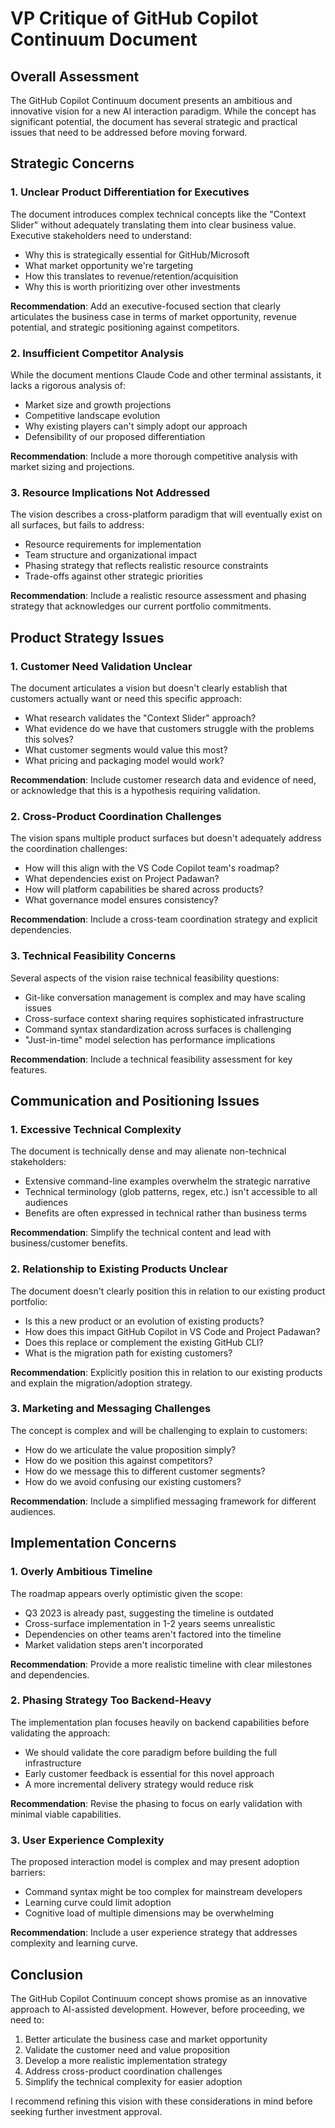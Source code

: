 # VP Critique of GitHub Copilot Continuum Document

## Overall Assessment

The GitHub Copilot Continuum document presents an ambitious and innovative vision for a new AI interaction paradigm. While the concept has significant potential, the document has several strategic and practical issues that need to be addressed before moving forward.

## Strategic Concerns

### 1. Unclear Product Differentiation for Executives

The document introduces complex technical concepts like the "Context Slider" without adequately translating them into clear business value. Executive stakeholders need to understand:
- Why this is strategically essential for GitHub/Microsoft
- What market opportunity we're targeting
- How this translates to revenue/retention/acquisition
- Why this is worth prioritizing over other investments

**Recommendation**: Add an executive-focused section that clearly articulates the business case in terms of market opportunity, revenue potential, and strategic positioning against competitors.

### 2. Insufficient Competitor Analysis

While the document mentions Claude Code and other terminal assistants, it lacks a rigorous analysis of:
- Market size and growth projections
- Competitive landscape evolution
- Why existing players can't simply adopt our approach
- Defensibility of our proposed differentiation

**Recommendation**: Include a more thorough competitive analysis with market sizing and projections.

### 3. Resource Implications Not Addressed

The vision describes a cross-platform paradigm that will eventually exist on all surfaces, but fails to address:
- Resource requirements for implementation
- Team structure and organizational impact
- Phasing strategy that reflects realistic resource constraints
- Trade-offs against other strategic priorities

**Recommendation**: Include a realistic resource assessment and phasing strategy that acknowledges our current portfolio commitments.

## Product Strategy Issues

### 1. Customer Need Validation Unclear

The document articulates a vision but doesn't clearly establish that customers actually want or need this specific approach:
- What research validates the "Context Slider" approach?
- What evidence do we have that customers struggle with the problems this solves?
- What customer segments would value this most?
- What pricing and packaging model would work?

**Recommendation**: Include customer research data and evidence of need, or acknowledge that this is a hypothesis requiring validation.

### 2. Cross-Product Coordination Challenges

The vision spans multiple product surfaces but doesn't adequately address the coordination challenges:
- How will this align with the VS Code Copilot team's roadmap?
- What dependencies exist on Project Padawan?
- How will platform capabilities be shared across products?
- What governance model ensures consistency?

**Recommendation**: Include a cross-team coordination strategy and explicit dependencies.

### 3. Technical Feasibility Concerns

Several aspects of the vision raise technical feasibility questions:
- Git-like conversation management is complex and may have scaling issues
- Cross-surface context sharing requires sophisticated infrastructure
- Command syntax standardization across surfaces is challenging
- "Just-in-time" model selection has performance implications

**Recommendation**: Include a technical feasibility assessment for key features.

## Communication and Positioning Issues

### 1. Excessive Technical Complexity

The document is technically dense and may alienate non-technical stakeholders:
- Extensive command-line examples overwhelm the strategic narrative
- Technical terminology (glob patterns, regex, etc.) isn't accessible to all audiences
- Benefits are often expressed in technical rather than business terms

**Recommendation**: Simplify the technical content and lead with business/customer benefits.

### 2. Relationship to Existing Products Unclear

The document doesn't clearly position this in relation to our existing product portfolio:
- Is this a new product or an evolution of existing products?
- How does this impact GitHub Copilot in VS Code and Project Padawan?
- Does this replace or complement the existing GitHub CLI?
- What is the migration path for existing customers?

**Recommendation**: Explicitly position this in relation to our existing products and explain the migration/adoption strategy.

### 3. Marketing and Messaging Challenges

The concept is complex and will be challenging to explain to customers:
- How do we articulate the value proposition simply?
- How do we position this against competitors?
- How do we message this to different customer segments?
- How do we avoid confusing our existing customers?

**Recommendation**: Include a simplified messaging framework for different audiences.

## Implementation Concerns

### 1. Overly Ambitious Timeline

The roadmap appears overly optimistic given the scope:
- Q3 2023 is already past, suggesting the timeline is outdated
- Cross-surface implementation in 1-2 years seems unrealistic
- Dependencies on other teams aren't factored into the timeline
- Market validation steps aren't incorporated

**Recommendation**: Provide a more realistic timeline with clear milestones and dependencies.

### 2. Phasing Strategy Too Backend-Heavy

The implementation plan focuses heavily on backend capabilities before validating the approach:
- We should validate the core paradigm before building the full infrastructure
- Early customer feedback is essential for this novel approach
- A more incremental delivery strategy would reduce risk

**Recommendation**: Revise the phasing to focus on early validation with minimal viable capabilities.

### 3. User Experience Complexity

The proposed interaction model is complex and may present adoption barriers:
- Command syntax might be too complex for mainstream developers
- Learning curve could limit adoption
- Cognitive load of multiple dimensions may be overwhelming

**Recommendation**: Include a user experience strategy that addresses complexity and learning curve.

## Conclusion

The GitHub Copilot Continuum concept shows promise as an innovative approach to AI-assisted development. However, before proceeding, we need to:

1. Better articulate the business case and market opportunity
2. Validate the customer need and value proposition
3. Develop a more realistic implementation strategy
4. Address cross-product coordination challenges
5. Simplify the technical complexity for easier adoption

I recommend refining this vision with these considerations in mind before seeking further investment approval.